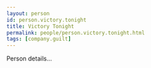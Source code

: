 ```yaml
---
layout: person
id: person.victory.tonight
title: Victory Tonight
permalink: people/person.victory.tonight.html
tags: [company.guilt]
---
```


Person details...
